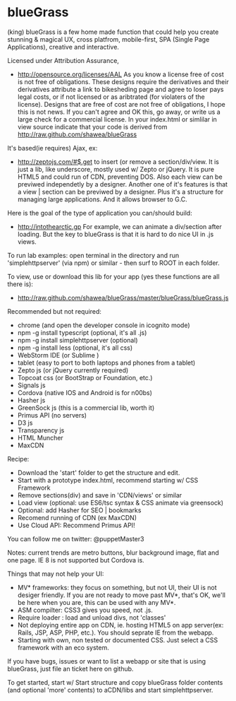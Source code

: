 # blueGrass
 (king) blueGrass is a few home made function that could help you create stunning & magical UX, cross platfrom, mobile-first, SPA (Single Page Applications), creative and interactive.

Licensed under Attribution Assurance,
- http://opensource.org/licenses/AAL
 As you know a license free of cost is not free of obligations. These designs require the derivatives and their derivatives attribute a link to bikesheding page and agree to loser pays legal costs, or if not licensed or as aribtrated (for violaters of the license).
Designs that are free of cost are not free of obligations, I hope this is not news. If you can't agree and OK this, go away, or write us a large check for a commercial license.
In your index.html or simlilar in view source indicate that your code is derived from http://raw.github.com/shawea/blueGrass

It's based(ie requires) Ajax, ex:
- http://zeptojs.com/#$.get
 to insert (or remove a section/div/view. It is just a lib, like underscore, mostly used w/ Zepto or jQuery.
It is pure HTML5 and could run of CDN, preventing DOS. Also each view can be previwed independetly by a designer. Another one of it's features is that a view | section can be previwed by a designer. Plus it's a structure for managing large applications. And it allows browser to G.C.

Here is the goal of the type of application you can/should build:
- http://intothearctic.gp
For example, we can animate a div/section after loading. But the key to blueGrass is that it is hard to do nice UI in .js views.

To run lab examples:
open terminal in the directory and  run 'simplehttpserver' (via npm) or similar - then surf to ROOT in each folder.

To view, use or download this lib for your app (yes these functions are all there is):
- http://raw.github.com/shawea/blueGrass/master/blueGrass/blueGrass.js

Recommended but not required:
* chrome  (and open the developer console in icognito mode)
* npm -g install typescript (optional, it's all .js)
* npm -g install simplehttpserver (optional)
* npm -g install less (optional, it's all css)
* WebStorm IDE (or  Sublime )
* tablet (easy to port to both laptops and phones from a tablet)
* Zepto js (or jQuery currently required)
* Topcoat css (or BootStrap or Foundation, etc.)
* Signals js
* Cordova (native IOS and Android is for n00bs)
* Hasher js
* GreenSock js  (this is a commercial lib, worth it)
* Primus API (no servers)
* D3 js
* Transparency js
* HTML Muncher
* MaxCDN

Recipe:
- Download the 'start' folder to get the structure and edit.
- Start with a prototype index.html, recommend starting w/ CSS Framework
- Remove sections(div) and save in 'CDN/views' or similar
- Load view (optional: use ES6/tsc syntax & CSS animate via greensock)
- Optional: add Hasher for SEO | bookmarks
- Recomend running of CDN (ex MaxCDN)
- Use Cloud API: Recommend Primus API!

You can follow me on twitter: @puppetMaster3

Notes: current trends are metro buttons, blur background image, flat and one page.
IE 8 is not supported but Cordova is.

Things that may not help your UI:
- MV* frameworks: they focus on something, but not UI, their UI is not desiger friendly.
    If you are not ready to move past MV*, that's OK, we'll be here when you are, this can be used with any MV*.
- ASM compilter: CSS3 gives you speed, not .js.
- Require loader : load and unload divs, not 'classes'
- Not deploying entire app on CDN, ie. hosting HTML5 on app server(ex: Rails, JSP, ASP, PHP, etc.). You should seprate IE from the webapp.
- Starting with own, non tested or documented CSS. Just select a CSS framework with an eco system.


If you have bugs, issues or want to list a webapp or site that is using blueGrass, just file an ticket here on github.

To get started, start w/ Start structure and copy blueGrass folder contents (and optional 'more' contents) to aCDN/libs and start simplehttpserver.


